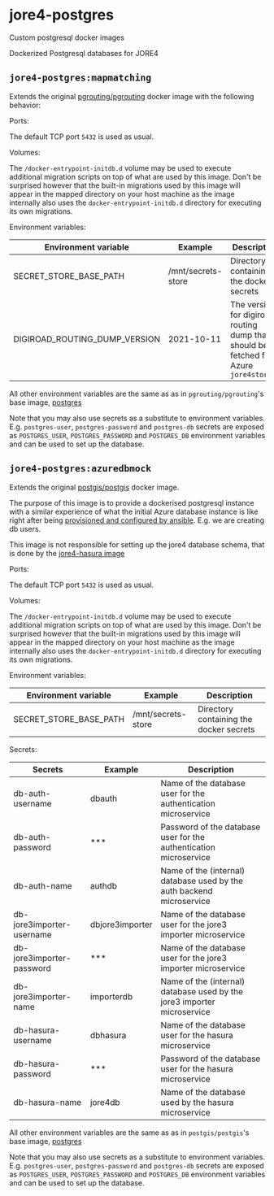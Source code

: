 # jore4-postgres

Custom postgresql docker images

Dockerized Postgresql databases for JORE4

## `jore4-postgres:mapmatching`

Extends the original
[pgrouting/pgrouting](https://hub.docker.com/r/pgrouting/pgrouting/) docker
image with the following behavior:

Ports:

The default TCP port `5432` is used as usual.

Volumes:

The `/docker-entrypoint-initdb.d` volume may be used to execute additional
migration scripts on top of what are used by this image. Don't be surprised
however that the built-in migrations used by this image will appear in the
mapped directory on your host machine as the image internally also uses the
`docker-entrypoint-initdb.d` directory for executing its own migrations.

Environment variables:

| Environment variable          | Example            | Description                                                                            |
| ----------------------------- | ------------------ | -------------------------------------------------------------------------------------- |
| SECRET_STORE_BASE_PATH        | /mnt/secrets-store | Directory containing the docker secrets                                                |
| DIGIROAD_ROUTING_DUMP_VERSION | 2021-10-11         | The version for digiroad routing dump that should be fetched from Azure `jore4storage` |

All other environment variables are the same as as in `pgrouting/pgrouting`'s
base image, [postgres](https://registry.hub.docker.com/_/postgres/)

Note that you may also use secrets as a substitute to environment variables.
E.g. `postgres-user`, `postgres-password` and `postgres-db` secrets are exposed
as `POSTGRES_USER`, `POSTGRES_PASSWORD` and `POSTGRES_DB` environment variables
and can be used to set up the database.

## `jore4-postgres:azuredbmock`

Extends the original
[postgis/postgis](https://hub.docker.com/r/postgis/postgis/) docker image.

The purpose of this image is to provide a dockerised postgresql instance with a
similar experience of what the initial Azure database instance is like right
after being
[provisioned and configured by ansible](https://github.com/HSLdevcom/jore4-deploy#setting-up-database-users).
E.g. we are creating db users.

This image is not responsible for setting up the jore4 database schema, that is
done by the [jore4-hasura image](https://github.com/HSLdevcom/jore4-hasura)

Ports:

The default TCP port `5432` is used as usual.

Volumes:

The `/docker-entrypoint-initdb.d` volume may be used to execute additional
migration scripts on top of what are used by this image. Don't be surprised
however that the built-in migrations used by this image will appear in the
mapped directory on your host machine as the image internally also uses the
`docker-entrypoint-initdb.d` directory for executing its own migrations.

Environment variables:

| Environment variable   | Example            | Description                             |
| ---------------------- | ------------------ | --------------------------------------- |
| SECRET_STORE_BASE_PATH | /mnt/secrets-store | Directory containing the docker secrets |

Secrets:

| Secrets                   | Example         | Description                                                             |
| ------------------------- | --------------- | ----------------------------------------------------------------------- |
| db-auth-username          | dbauth          | Name of the database user for the authentication microservice           |
| db-auth-password          | \*\*\*          | Password of the database user for the authentication microservice       |
| db-auth-name              | authdb          | Name of the (internal) database used by the auth backend microservice   |
| db-jore3importer-username | dbjore3importer | Name of the database user for the jore3 importer microservice           |
| db-jore3importer-password | \*\*\*          | Name of the database user for the jore3 importer microservice           |
| db-jore3importer-name     | importerdb      | Name of the (internal) database used by the jore3 importer microservice |
| db-hasura-username        | dbhasura        | Name of the database user for the hasura microservice                   |
| db-hasura-password        | \*\*\*          | Password of the database user for the hasura microservice               |
| db-hasura-name            | jore4db         | Name of the database used by the hasura microservice                    |

All other environment variables are the same as as in `postgis/postgis`'s base
image, [postgres](https://registry.hub.docker.com/_/postgres/)

Note that you may also use secrets as a substitute to environment variables.
E.g. `postgres-user`, `postgres-password` and `postgres-db` secrets are exposed
as `POSTGRES_USER`, `POSTGRES_PASSWORD` and `POSTGRES_DB` environment variables
and can be used to set up the database.
